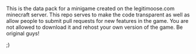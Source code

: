This is the data pack for a minigame created on the legitimoose.com minecraft server.
This repo serves to make the code transparent as well as allow people to submit pull requests for new features in the game.
You are not allowed to download it and rehost your own version of the game. Be original guys!

;)